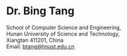 # Dr. Bing Tang

School of Computer Science and Engineering,   
Hunan University of Science and Technology,   
Xiangtan 411201, China   
Email: btang@hnust.edu.cn   
